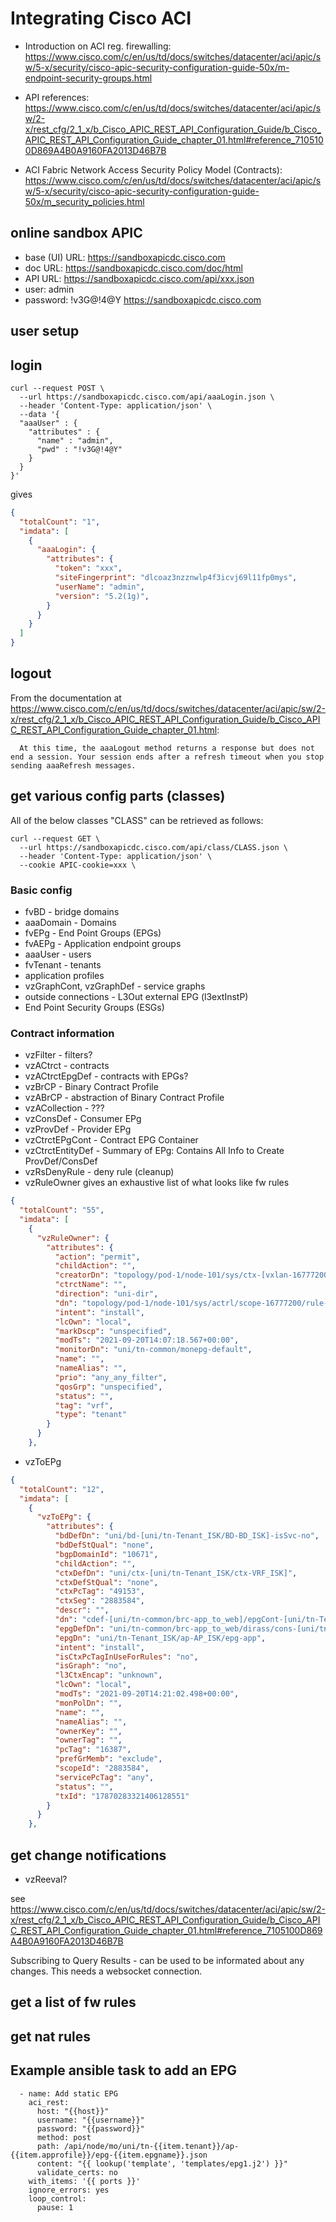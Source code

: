 # Integrating Cisco ACI

- Introduction on ACI reg. firewalling:
<https://www.cisco.com/c/en/us/td/docs/switches/datacenter/aci/apic/sw/5-x/security/cisco-apic-security-configuration-guide-50x/m-endpoint-security-groups.html>

- API references: <https://www.cisco.com/c/en/us/td/docs/switches/datacenter/aci/apic/sw/2-x/rest_cfg/2_1_x/b_Cisco_APIC_REST_API_Configuration_Guide/b_Cisco_APIC_REST_API_Configuration_Guide_chapter_01.html#reference_7105100D869A4B0A9160FA2013D46B7B>

- ACI Fabric Network Access Security Policy Model (Contracts): <https://www.cisco.com/c/en/us/td/docs/switches/datacenter/aci/apic/sw/5-x/security/cisco-apic-security-configuration-guide-50x/m_security_policies.html>

## online sandbox APIC

- base (UI) URL: https://sandboxapicdc.cisco.com
- doc URL: https://sandboxapicdc.cisco.com/doc/html
- API URL: https://sandboxapicdc.cisco.com/api/xxx.json
- user: admin
- password: !v3G@!4@Y https://sandboxapicdc.cisco.com

## user setup

## login
```console
curl --request POST \
  --url https://sandboxapicdc.cisco.com/api/aaaLogin.json \
  --header 'Content-Type: application/json' \
  --data '{
  "aaaUser" : {
    "attributes" : {
      "name" : "admin",
      "pwd" : "!v3G@!4@Y"
    }
  }
}'
```
gives
```json
{
  "totalCount": "1",
  "imdata": [
    {
      "aaaLogin": {
        "attributes": {
          "token": "xxx",
          "siteFingerprint": "dlcoaz3nzznwlp4f3icvj69l11fp0mys",
          "userName": "admin",
          "version": "5.2(1g)",
        }
      }
    }
  ]
}
```

## logout
From the documentation at <https://www.cisco.com/c/en/us/td/docs/switches/datacenter/aci/apic/sw/2-x/rest_cfg/2_1_x/b_Cisco_APIC_REST_API_Configuration_Guide/b_Cisco_APIC_REST_API_Configuration_Guide_chapter_01.html>:

      At this time, the aaaLogout method returns a response but does not end a session. Your session ends after a refresh timeout when you stop sending aaaRefresh messages. 

## get various config parts (classes)

All of the below classes "CLASS" can be retrieved as follows:
```console
curl --request GET \
  --url https://sandboxapicdc.cisco.com/api/class/CLASS.json \
  --header 'Content-Type: application/json' \
  --cookie APIC-cookie=xxx \
```

### Basic config
- fvBD - bridge domains
- aaaDomain - Domains
- fvEPg - End Point Groups (EPGs)
- fvAEPg - Application endpoint groups
- aaaUser - users
- fvTenant - tenants
-  application profiles
- vzGraphCont, vzGraphDef - service graphs
-  outside connections - L3Out external EPG (l3extInstP)
-  End Point Security Groups (ESGs)

### Contract information
- vzFilter - filters?
- vzACtrct - contracts
- vzACtrctEpgDef - contracts with EPGs?
- vzBrCP - Binary Contract Profile
- vzABrCP - abstraction of Binary Contract Profile
- vzACollection - ???
- vzConsDef - Consumer EPg
- vzProvDef - Provider EPg
- vzCtrctEPgCont - Contract EPG Container
- vzCtrctEntityDef - Summary of EPg: Contains All Info to Create ProvDef/ConsDef
- vzRsDenyRule - deny rule (cleanup)
- vzRuleOwner gives an exhaustive list of what looks like fw rules
```json
{
  "totalCount": "55",
  "imdata": [
    {
      "vzRuleOwner": {
        "attributes": {
          "action": "permit",
          "childAction": "",
          "creatorDn": "topology/pod-1/node-101/sys/ctx-[vxlan-16777200]",
          "ctrctName": "",
          "direction": "uni-dir",
          "dn": "topology/pod-1/node-101/sys/actrl/scope-16777200/rule-16777200-s-any-d-any-f-implarp/own-[topology/pod-1/node-101/sys/ctx-[vxlan-16777200]]-tag-vrf",
          "intent": "install",
          "lcOwn": "local",
          "markDscp": "unspecified",
          "modTs": "2021-09-20T14:07:18.567+00:00",
          "monitorDn": "uni/tn-common/monepg-default",
          "name": "",
          "nameAlias": "",
          "prio": "any_any_filter",
          "qosGrp": "unspecified",
          "status": "",
          "tag": "vrf",
          "type": "tenant"
        }
      }
    },
```
- vzToEPg 
```json
{
  "totalCount": "12",
  "imdata": [
    {
      "vzToEPg": {
        "attributes": {
          "bdDefDn": "uni/bd-[uni/tn-Tenant_ISK/BD-BD_ISK]-isSvc-no",
          "bdDefStQual": "none",
          "bgpDomainId": "10671",
          "childAction": "",
          "ctxDefDn": "uni/ctx-[uni/tn-Tenant_ISK/ctx-VRF_ISK]",
          "ctxDefStQual": "none",
          "ctxPcTag": "49153",
          "ctxSeg": "2883584",
          "descr": "",
          "dn": "cdef-[uni/tn-common/brc-app_to_web]/epgCont-[uni/tn-Tenant_ISK/ap-AP_ISK/epg-web]/fr-[uni/tn-common/brc-app_to_web/dirass/prov-[uni/tn-Tenant_ISK/ap-AP_ISK/epg-web]-any-no]/to-[uni/tn-common/brc-app_to_web/dirass/cons-[uni/tn-Tenant_ISK/ap-AP_ISK/epg-app]-any-no]",
          "epgDefDn": "uni/tn-common/brc-app_to_web/dirass/cons-[uni/tn-Tenant_ISK/ap-AP_ISK/epg-app]-any-no",
          "epgDn": "uni/tn-Tenant_ISK/ap-AP_ISK/epg-app",
          "intent": "install",
          "isCtxPcTagInUseForRules": "no",
          "isGraph": "no",
          "l3CtxEncap": "unknown",
          "lcOwn": "local",
          "modTs": "2021-09-20T14:21:02.498+00:00",
          "monPolDn": "",
          "name": "",
          "nameAlias": "",
          "ownerKey": "",
          "ownerTag": "",
          "pcTag": "16387",
          "prefGrMemb": "exclude",
          "scopeId": "2883584",
          "servicePcTag": "any",
          "status": "",
          "txId": "17870283321406128551"
        }
      }
    },
```

## get change notifications

- vzReeval?

see <https://www.cisco.com/c/en/us/td/docs/switches/datacenter/aci/apic/sw/2-x/rest_cfg/2_1_x/b_Cisco_APIC_REST_API_Configuration_Guide/b_Cisco_APIC_REST_API_Configuration_Guide_chapter_01.html#reference_7105100D869A4B0A9160FA2013D46B7B>

Subscribing to Query Results - can be used to be informated about any changes. This needs a websocket connection.

## get a list of fw rules

## get nat rules


## Example ansible task to add an EPG

```ansible
  - name: Add static EPG
    aci_rest:
      host: "{{host}}"
      username: "{{username}}"
      password: "{{password}}"
      method: post
      path: /api/node/mo/uni/tn-{{item.tenant}}/ap-{{item.approfile}}/epg-{{item.epgname}}.json
      content: "{{ lookup('template', 'templates/epg1.j2') }}"
      validate_certs: no
    with_items: '{{ ports }}'
    ignore_errors: yes
    loop_control:
      pause: 1
```